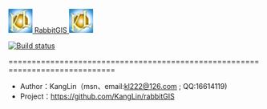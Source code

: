 [![Logon](Resource/png/AppIcon.png) RabbitGIS ![Logon](Resource/png/AppIcon.png)](https://github.com/KangLin/RabbitGIS)

[![Build status](https://ci.appveyor.com/api/projects/status/qjqrq2pyo4qejxtv?svg=true)](https://ci.appveyor.com/project/KangLin/rabbitgis)

=============================================================================

* Author：KangLin（msn、email:kl222@126.com ; QQ:16614119)
* Project：https://github.com/KangLin/rabbitGIS  
